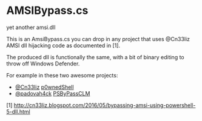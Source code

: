 # AMSIBypass.cs
yet another amsi.dll

This is an AmsiBypass.cs you can drop in any project that uses @Cn33liz AMSI dll hijacking code as documented in [1].

The produced dll is functionally the same, with a bit of binary editing to throw off Windows Defender.

For example in these two awesome projects: 
- [@Cn33liz](https://github.com/Cn33liz) [p0wnedShell](https://github.com/Cn33liz/p0wnedShell)
- [@padovah4ck](https://github.com/padovah4ck) [PSByPassCLM](https://github.com/padovah4ck/PSByPassCLM)

[1] http://cn33liz.blogspot.com/2016/05/bypassing-amsi-using-powershell-5-dll.html
